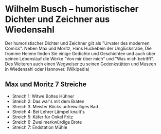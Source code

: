 # Wilhelm Busch – humoristischer Dichter und Zeichner aus Wiedensahl

Der humoristischer Dichter und Zeichner gilt als "Urvater des modernen Comics". 
Neben Max und Moritz, Hans Huckebein der Unglücksrabe, Die fromme Helene 
finden Sie einige Gedichte und Geschichten und auch über seinen Lebenslauf 
die Werke "Von mir über mich" und "Was mich betrifft". 
Des Weiteren auch einen Wegweiser zu seinen Gedenkstätten und Museen in Wiedensahl oder Hannover.
(Wikipedia)

## Max und Moritz 7 Streiche

* Streich 1: Witwe Boltes Hühner
* Streich 2: Das war's mit dem Braten
* Streich 3: Meister Böcks unfreiwilliges Bad
* Streich 4: Bei Lehrer Lämpel knallt's
* Streich 5: Käfer für Onkel Fritz
* Streich 6: Zwei merkwürdige Brote
* Streich 7: Endstation Mühle
